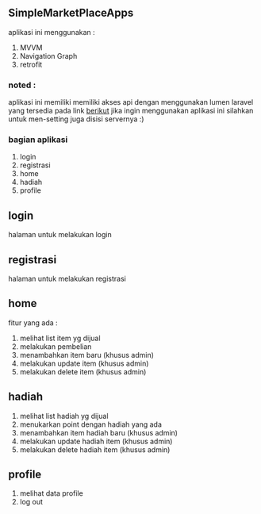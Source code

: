 ## SimpleMarketPlaceApps
aplikasi ini menggunakan :
1. MVVM
2. Navigation Graph
3. retrofit

### noted :
aplikasi ini memiliki memiliki akses api dengan menggunakan lumen laravel yang tersedia pada link [berikut](https://github.com/nanashiKey/testServer)
jika ingin menggunakan aplikasi ini silahkan untuk men-setting juga disisi servernya :)

### bagian aplikasi
1. login
2. registrasi
3. home
4. hadiah
5. profile

## login
halaman untuk melakukan login

## registrasi
halaman untuk melakukan registrasi

## home
fitur yang ada :
1. melihat list item yg dijual
2. melakukan pembelian
3. menambahkan item baru (khusus admin)
4. melakukan update item (khusus admin)
5. melakukan delete item (khusus admin)

## hadiah
1. melihat list hadiah yg dijual
2. menukarkan point dengan hadiah yang ada
3. menambahkan item hadiah baru (khusus admin)
4. melakukan update hadiah item (khusus admin)
5. melakukan delete hadiah item (khusus admin)

## profile
1. melihat data profile
2. log out